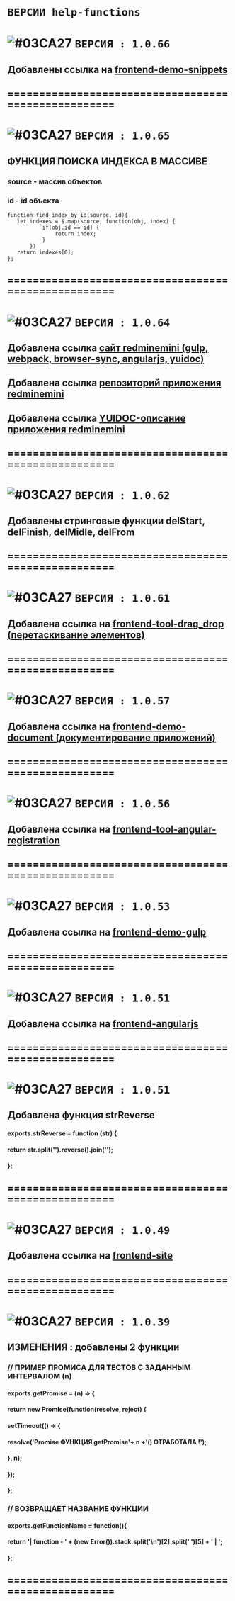 # `ВЕРСИИ help-functions`

# ![#03CA27](https://placehold.it/20/c5f015/000000?text='') `ВЕРСИЯ : 1.0.66`

## Добавлены ссылка на [frontend-demo-snippets](https://github.com/vlad-74/frontend-demo-snippets)
## ====================================================

# ![#03CA27](https://placehold.it/20/c5f015/000000?text='') `ВЕРСИЯ : 1.0.65`
## ФУНКЦИЯ ПОИСКА ИНДЕКСА В МАССИВЕ
### source - массив объектов
### id - id объекта
```
function find_index_by_id(source, id){
   let indexes = $.map(source, function(obj, index) {
           if(obj.id == id) {
               return index;
           }
       }) 
   return indexes[0];
};

```
## ====================================================

# ![#03CA27](https://placehold.it/20/c5f015/000000?text='') `ВЕРСИЯ : 1.0.64`

## Добавлена ссылка [сайт redminemini (gulp, webpack, browser-sync, angularjs, yuidoc)](https://redminemini.github.io/public/)
## Добавлена ссылка [репозиторий приложения redminemini](https://github.com/redminemini/redminemini.github.io)
## Добавлена ссылка [YUIDOC-описание приложения redminemini](https://redminemini.github.io/frontend/out/)
## ====================================================

# ![#03CA27](https://placehold.it/20/c5f015/000000?text='') `ВЕРСИЯ : 1.0.62`

## Добавлены стринговые функции delStart, delFinish, delMidle, delFrom
## ====================================================

# ![#03CA27](https://placehold.it/20/c5f015/000000?text='') `ВЕРСИЯ : 1.0.61`

## Добавлена ссылка на [frontend-tool-drag_drop (перетаскивание элементов)](https://github.com/vlad-74/frontend-tool-drag_drop)
## ====================================================

# ![#03CA27](https://placehold.it/20/c5f015/000000?text='') `ВЕРСИЯ : 1.0.57`

## Добавлена ссылка на [frontend-demo-document (документирование приложений)](https://github.com/vlad-74/frontend-demo-document)
## ====================================================
# ![#03CA27](https://placehold.it/20/c5f015/000000?text='') `ВЕРСИЯ : 1.0.56`

## Добавлена ссылка на [frontend-tool-angular-registration](https://github.com/vlad-74/frontend-tool-angular-registration)
## ====================================================

# ![#03CA27](https://placehold.it/20/c5f015/000000?text='') `ВЕРСИЯ : 1.0.53`

## Добавлена ссылка на [frontend-demo-gulp](https://github.com/vlad-74/frontend-demo-gulp)
## ====================================================

# ![#03CA27](https://placehold.it/20/c5f015/000000?text='') `ВЕРСИЯ : 1.0.51`

## Добавлена ссылка на [frontend-angularjs](https://github.com/vlad-74/frontend-angularjs)
## ====================================================

# ![#03CA27](https://placehold.it/20/c5f015/000000?text='') `ВЕРСИЯ : 1.0.51`

## Добавлена функция strReverse
#### exports.strReverse = function (str) {
####    return str.split('').reverse().join('');
#### };
## ====================================================

# ![#03CA27](https://placehold.it/20/c5f015/000000?text='') `ВЕРСИЯ : 1.0.49`

## Добавлена ссылка на [frontend-site](https://github.com/vlad-74/frontend-site)
## ====================================================

# ![#03CA27](https://placehold.it/20/c5f015/000000?text='') `ВЕРСИЯ : 1.0.39`

## ИЗМЕНЕНИЯ : добавлены 2 функции

### // ПРИМЕР ПРОМИСА ДЛЯ ТЕСТОВ С ЗАДАНHЫМ ИНТЕРВАЛОМ (n)
#### exports.getPromise = (n) => {
####  return new Promise(function(resolve, reject) {
####    setTimeout(() => {
####         resolve('Promise ФУНКЦИЯ getPromise'+ n +'() ОТРАБОТАЛА !');
####     }, n);
####  });
#### };

### // ВОЗВРАЩАЕТ НАЗВАНИЕ ФУНКЦИИ
#### exports.getFunctionName = function(){
####  return '| function - ' + (new Error()).stack.split('\n')[2].split(' ')[5] + ' | ';
#### };
## ====================================================